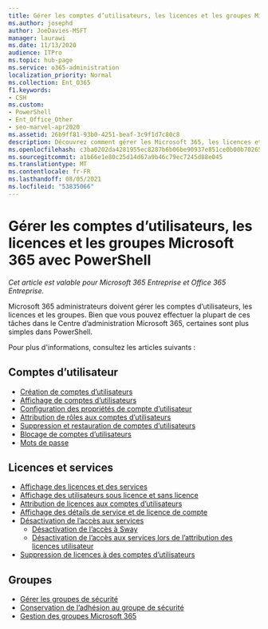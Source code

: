 ```yaml
---
title: Gérer les comptes d’utilisateurs, les licences et les groupes Microsoft 365 avec PowerShell
ms.author: josephd
author: JoeDavies-MSFT
manager: laurawi
ms.date: 11/13/2020
audience: ITPro
ms.topic: hub-page
ms.service: o365-administration
localization_priority: Normal
ms.collection: Ent_O365
f1.keywords:
- CSH
ms.custom:
- PowerShell
- Ent_Office_Other
- seo-marvel-apr2020
ms.assetid: 26b9ff81-93b0-4251-beaf-3c9f1d7c80c8
description: Découvrez comment gérer les Microsoft 365, les licences et les groupes d’utilisateurs avec PowerShell.
ms.openlocfilehash: c3ba0202da4281955ec8287b6b06be90937e851ce0b00b702655e7c5449177f3
ms.sourcegitcommit: a1b66e1e80c25d14d67a9b46c79ec7245d88e045
ms.translationtype: MT
ms.contentlocale: fr-FR
ms.lasthandoff: 08/05/2021
ms.locfileid: "53835066"
---
```

# <a name="manage-microsoft-365-user-accounts-licenses-and-groups-with-powershell"></a>Gérer les comptes d’utilisateurs, les licences et les groupes Microsoft 365 avec PowerShell

*Cet article est valable pour Microsoft 365 Entreprise et Office 365 Entreprise.*

Microsoft 365 administrateurs doivent gérer les comptes d’utilisateurs, les licences et les groupes. Bien que vous pouvez effectuer la plupart de ces tâches dans le Centre d’administration Microsoft 365, certaines sont plus simples dans PowerShell.

Pour plus d'informations, consultez les articles suivants :

## <a name="user-accounts"></a>Comptes d’utilisateur

- [Création de comptes d’utilisateurs](create-user-accounts-with-microsoft-365-powershell.md)
- [Affichage de comptes d’utilisateurs](view-user-accounts-with-microsoft-365-powershell.md)
- [Configuration des propriétés de compte d’utilisateur](configure-user-account-properties-with-microsoft-365-powershell.md)
- [Attribution de rôles aux comptes d’utilisateurs](assign-roles-to-user-accounts-with-microsoft-365-powershell.md)
- [Suppression et restauration de comptes d’utilisateurs](delete-and-restore-user-accounts-with-microsoft-365-powershell.md)
- [Blocage de comptes d’utilisateurs](block-user-accounts-with-microsoft-365-powershell.md)
- [Mots de passe](manage-passwords-with-microsoft-365-powershell.md)

## <a name="licenses-and-services"></a>Licences et services
- [Affichage des licences et des services](view-licenses-and-services-with-microsoft-365-powershell.md)
- [Affichage des utilisateurs sous licence et sans licence](view-licensed-and-unlicensed-users-with-microsoft-365-powershell.md)
- [Attribution de licences aux comptes d’utilisateurs](assign-licenses-to-user-accounts-with-microsoft-365-powershell.md)
- [Affichage des détails de service et de licence de compte](view-account-license-and-service-details-with-microsoft-365-powershell.md)
- [Désactivation de l’accès aux services](disable-access-to-services-with-microsoft-365-powershell.md)
  - [Désactivation de l’accès à Sway](disable-access-to-sway-with-microsoft-365-powershell.md)
  - [Désactivation de l’accès aux services lors de l’attribution des licences utilisateur](disable-access-to-services-while-assigning-user-licenses.md)
- [Suppression de licences à des comptes d’utilisateurs](remove-licenses-from-user-accounts-with-microsoft-365-powershell.md)

## <a name="groups"></a>Groupes
- [Gérer les groupes de sécurité](manage-security-groups-with-microsoft-365-powershell.md)
- [Conservation de l’adhésion au groupe de sécurité](maintain-group-membership-with-microsoft-365-powershell.md)
- [Gestion des groupes Microsoft 365](manage-microsoft-365-groups-with-powershell.md)
